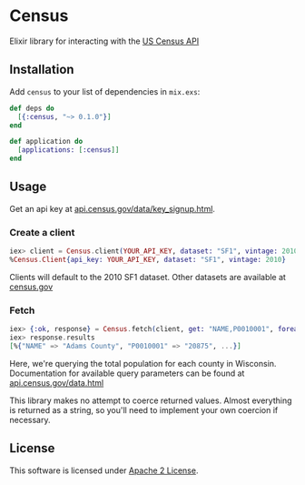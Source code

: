 # Census

Elixir library for interacting with the [US Census API](http://api.census.gov)

## Installation

Add `census` to your list of dependencies in `mix.exs`:

```elixir
def deps do
  [{:census, "~> 0.1.0"}]
end

def application do
  [applications: [:census]]
end
```

## Usage

Get an api key at [api.census.gov/data/key_signup.html](http://api.census.gov/data/key_signup.html).

### Create a client

```elixir
iex> client = Census.client(YOUR_API_KEY, dataset: "SF1", vintage: 2010)
%Census.Client{api_key: YOUR_API_KEY, dataset: "SF1", vintage: 2010}
```

Clients will default to the 2010 SF1 dataset. Other datasets are available at 
[census.gov](http://www.census.gov/data/developers/data-sets.html)

### Fetch

```elixir
iex> {:ok, response} = Census.fetch(client, get: "NAME,P0010001", foreach: "COUNTY:*", within: "STATE:55")
iex> response.results
[%{"NAME" => "Adams County", "P0010001" => "20875", ...}]
```

Here, we're querying the total population for each county in Wisconsin. Documentation for available
query parameters can be found at [api.census.gov/data.html](http://api.census.gov/data.html)

This library makes no attempt to coerce returned values. Almost everything is returned as a string, 
so you'll need to implement your own coercion if necessary.

## License

This software is licensed under [Apache 2 License](LICENSE).



